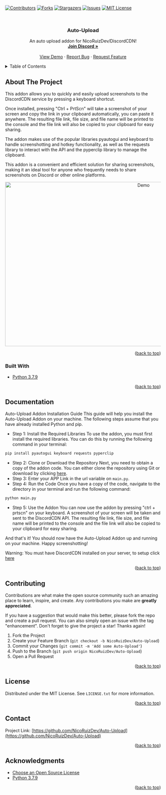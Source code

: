# <div id="top"></div>
<!--
*** Hi
--> 



<!-- PROJECT SHIELDS -->
<!--
*** I'm using markdown "reference style" links for readability.
*** Reference links are enclosed in brackets [ ] instead of parentheses ( ).
*** See the bottom of this document for the declaration of the reference variables
*** for contributors-url, forks-url, etc. This is an optional, concise syntax you may use.
*** https://www.markdownguide.org/basic-syntax/#reference-style-links
-->
[![Contributors][contributors-shield]][contributors-url]
[![Forks][forks-shield]][forks-url]
[![Stargazers][stars-shield]][stars-url]
[![Issues][issues-shield]][issues-url]
[![MIT License][license-shield]][license-url]



<!-- PROJECT LOGO -->
<br />
<div align="center">
  
  <h3 align="center">Auto-Upload</h3>

  <p align="center">
      An auto upload addon for NicoRuizDev/DiscordCDN!
    <br />
    <a href="https://discord.gg/JRVPjPe3d8"><strong>Join Discord »</strong></a>
    <br />
    <br />
    <a href="https://discord.gg/JRVPjPe3d8">View Demo</a>
    ·
    <a href="https://github.com/NicoRuizDev/Auto-Upload/issues">Report Bug</a>
    ·
    <a href="https://github.com/NicoRuizDev/Auto-Upload/issues">Request Feature</a>
  </p>
</div>



<!-- TABLE OF CONTENTS -->
<details>
  <summary>Table of Contents</summary>
  <ol>
    <li><a href="#about-the-project">About The Project</a></li>
    <li><a href="#installation">Installation</a></li>
    <li><a href="#contributing">Contributing</a></li>
    <li><a href="#license">License</a></li>
    <li><a href="#contact">Contact</a></li>
    <li><a href="#acknowledgments">Acknowledgments</a></li>
  </ol>
</details>



<!-- ABOUT THE PROJECT -->
## About The Project

This addon allows you to quickly and easily upload screenshots to the DiscordCDN service by pressing a keyboard shortcut.

Once installed, pressing "Ctrl + PrtScn" will take a screenshot of your screen and copy the link in your clipboard automatically, you can paste it anywhere. The resulting file link, file size, and file name will be printed to the console and the file link will also be copied to your clipboard for easy sharing.

The addon makes use of the popular libraries pyautogui and keyboard to handle screenshotting and hotkey functionality, as well as the requests library to interact with the API and the pyperclip library to manage the clipboard.

This addon is a convenient and efficient solution for sharing screenshots, making it an ideal tool for anyone who frequently needs to share screenshots on Discord or other online platforms.


<div align="center">
<img src="https://raw.githubusercontent.com/NicoRuizDev/DiscordCDN/main/assets/home.gif" alt="Demo" width="880" height="532">
</div>

<p align="right">(<a href="#top">back to top</a>)</p>



### Built With

* [Python 3.7.9](https://www.python.org)

<p align="right">(<a href="#top">back to top</a>)</p>



<!-- DOCUMENTATION -->
## Documentation

Auto-Upload Addon Installation Guide
This guide will help you install the Auto-Upload Addon on your machine. The following steps assume that you have already installed Python and pip.

* Step 1: Install the Required Libraries
To use the addon, you must first install the required libraries. You can do this by running the following command in your terminal:
```sh
pip install pyautogui keyboard requests pyperclip
```
* Step 2: Clone or Download the Repository
Next, you need to obtain a copy of the addon code. You can either clone the repository using Git or download by clicking [here](https://github.com/NicoRuizDev/Auto-Upload/archive/refs/heads/main.zip).
* Step 3: Enter your APP Link in the url variable on `main.py`.
* Step 4: Run the Code
Once you have a copy of the code, navigate to the directory in your terminal and run the following command: 
```sh
python main.py
```
* Step 5: Use the Addon
You can now use the addon by pressing "ctrl + prtscn" on your keyboard. A screenshot of your screen will be taken and sent to the DiscordCDN API. The resulting file link, file size, and file name will be printed to the console and the file link will also be copied to your clipboard for easy sharing.

And that's it! You should now have the Auto-Upload Addon up and running on your machine. Happy screenshotting!

Warning: You must have DiscordCDN installed on your server, to setup click [here](https://github.com/NicoRuizDev/DiscordCDN)

<p align="right">(<a href="#top">back to top</a>)</p>



<!-- CONTRIBUTING -->
## Contributing

Contributions are what make the open source community such an amazing place to learn, inspire, and create. Any contributions you make are **greatly appreciated**.

If you have a suggestion that would make this better, please fork the repo and create a pull request. You can also simply open an issue with the tag "enhancement".
Don't forget to give the project a star! Thanks again!

1. Fork the Project
2. Create your Feature Branch (`git checkout -b NicoRuizDev/Auto-Upload`)
3. Commit your Changes (`git commit -m 'Add some Auto-Upload'`)
4. Push to the Branch (`git push origin NicoRuizDev/Auto-Upload`)
5. Open a Pull Request

<p align="right">(<a href="#top">back to top</a>)</p>



<!-- LICENSE -->
## License

Distributed under the MIT License. See `LICENSE.txt` for more information.

<p align="right">(<a href="#top">back to top</a>)</p>



<!-- CONTACT -->
## Contact

Project Link: [https://github.com/NicoRuizDev/Auto-Upload](https://github.com/NicoRuizDev/Auto-Upload)

<p align="right">(<a href="#top">back to top</a>)</p>



<!-- ACKNOWLEDGMENTS -->
## Acknowledgments

* [Choose an Open Source License](https://choosealicense.com)
* [Python 3.7.9](https://www.python.org)


<p align="right">(<a href="#top">back to top</a>)</p>



<!-- MARKDOWN LINKS & IMAGES -->
<!-- https://www.markdownguide.org/basic-syntax/#reference-style-links -->
[contributors-shield]: https://img.shields.io/github/contributors/NicoRuizDev/Auto-Upload.svg?style=for-the-badge
[contributors-url]: https://github.com/NicoRuizDev/Auto-Upload/graphs/contributors
[forks-shield]: https://img.shields.io/github/forks/NicoRuizDev/Auto-Upload.svg?style=for-the-badge
[forks-url]: https://github.com/NicoRuizDev/Auto-Upload/network/members
[stars-shield]: https://img.shields.io/github/stars/NicoRuizDev/Auto-Upload.svg?style=for-the-badge
[stars-url]: https://github.com/NicoRuizDev/Auto-Upload/stargazers
[issues-shield]: https://img.shields.io/github/issues/NicoRuizDev/Auto-Upload.svg?style=for-the-badge
[issues-url]: https://github.com/NicoRuizDev/Auto-Upload/issues
[license-shield]: https://img.shields.io/github/license/NicoRuizDev/Auto-Upload.svg?style=for-the-badge
[license-url]: https://github.com/NicoRuizDev/Auto-Upload/blob/master/LICENSE.txt
[product-screenshot]: images/screenshot.png
